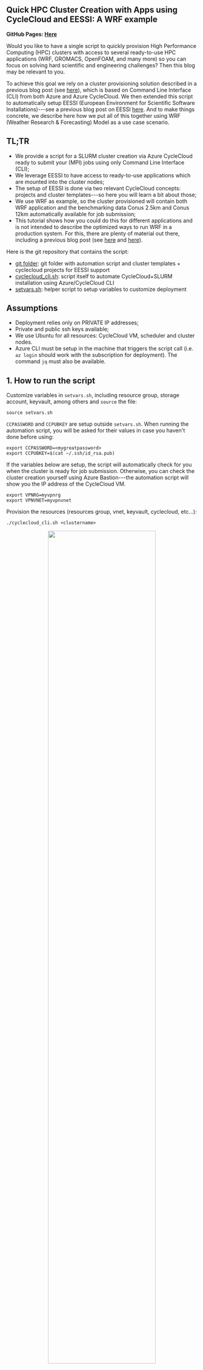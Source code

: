 ## Quick HPC Cluster Creation with Apps using CycleCloud and EESSI: A WRF example

**GitHub Pages: [Here](https://marconetto.github.io/azadventures/chapter12/)**

Would you like to have a single script to quickly provision High Performance
Computing (HPC) clusters with access to several ready-to-use HPC applications
(WRF, GROMACS, OpenFOAM, and many more) so you can focus on solving hard
scientific and engineering challenges? Then this blog may be relevant to you.


To achieve this goal we rely on a cluster provisioning solution described in
a previous blog post (see
[here](https://techcommunity.microsoft.com/t5/azure-high-performance-computing/automated-deployment-of-cyclecloud-and-slurm-using-cli/ba-p/3943666)),
which is based on Command Line Interface (CLI) from both Azure and Azure
CycleCloud. We then extended this script to automatically setup EESSI (European
Environment for Scientific Software Installations)---see a previous blog post on
EESSI
[here](https://techcommunity.microsoft.com/t5/azure-compute-blog/accessing-the-eessi-common-stack-of-scientific-software-using/ba-p/3688602).
And to make things concrete, we describe here how we put all of this together
using WRF (Weather Research & Forecasting) Model as a use case scenario.

## TL;TR

- We provide a script for a SLURM cluster creation via Azure CycleCloud ready to submit your (MPI) jobs using only Command Line Interface (CLI);
- We leverage EESSI to have access to ready-to-use applications which are mounted into the cluster nodes;
- The setup of EESSI is done via two relevant CycleCloud concepts: projects and cluster templates---so here you will learn a bit about those;
- We use WRF as example, so the cluster provisioned will contain both WRF application and the benchmarking data Conus 2.5km and Conus 12km automatically available for job submission;
- This tutorial shows how you could do this for different applications and is not intended to describe the optimized ways to run WRF in a production system. For this, there are plenty of material out there, including a previous blog post (see [here](https://techcommunity.microsoft.com/t5/azure-high-performance-computing/run-wrf-v4-on-azure-hpc-virtual-machines/ba-p/1131097) and [here](https://techcommunity.microsoft.com/t5/azure-high-performance-computing/tool-to-assist-in-optimal-pinning-of-processes-threads-for-azure/ba-p/2672201)).


Here is the git repository that contains the script:

- [git folder](https://github.com/marconetto/azadventures/tree/main/chapter12): git folder with automation script and cluster templates + cyclecloud projects for EESSI support
- [cyclecloud_cli.sh](cyclecloud_cli.sh): script itself to automate CycleCloud+SLURM installation using Azure/CycleCloud CLI
- [setvars.sh](setvars.sh): helper script to setup variables to customize deployment





## Assumptions

- Deployment relies only on PRIVATE IP addresses;
- Private and public ssh keys available;
- We use Ubuntu for all resources: CycleCloud VM, scheduler and cluster nodes.
- Azure CLI must be setup in the machine that triggers the script call (i.e. `az login` should work with the subscription for deployment). The command `jq` must also be available.

## 1. How to run the script

Customize variables in `setvars.sh`, including resource group, storage account,
keyvault, among others and `source` the file:

```
source setvars.sh
```

`CCPASSWORD` and `CCPUBKEY` are setup outside `setvars.sh`. When running the
automation script, you will be asked for their values in case you
haven't done before using:

```
export CCPASSWORD=<mygreatpassword>
export CCPUBKEY=$(cat ~/.ssh/id_rsa.pub)
```

If the variables below are setup, the script will automatically check for you
when the cluster is ready for job submission. Otherwise, you can check the
cluster creation yourself using Azure Bastion---the automation script will show
you the IP address of the CycleCloud VM.

```
export VPNRG=myvpnrg
export VPNVNET=myvpnvnet
```

Provision the resources (resources group, vnet, keyvault, cyclecloud, etc...):

```
./cyclecloud_cli.sh <clustername>
```

<p align="center" width="100%">
   <img width="75%" src="figs/cyclecloudcli.png">
</p>

<p align="center" width="100%">
   <img width="75%" src="figs/cyclecloudui.png">
</p>


## 2. Run your WRF job


Once you are in the cluster scheduler via ssh or Azure Bastion, just:

```
sbatch -N 4 run_wrf_hb_2_5km.sh
```

<p align="center" width="100%">
   <img width="75%" src="figs/wrfexec.png">
</p>


The benchmark data is in the azureuser home directory, together with a couple of
SLURM batch script examples that you can work with depending on the SKU,
network, and data you want to use.

Here is an example of a sbatch script available to run using for instance HB
SKU, with Infiniband network, and Conus 2.5km benchmark data:

```
#!/bin/bash

export EESSI_SOFTWARE_SUBDIR_OVERRIDE=x86_64/amd/zen3

source /cvmfs/pilot.eessi-hpc.org/latest/init/bash
module load WRF/3.9.1.1-foss-2020a-dmpar
module load mpi

execdir="run_$((RANDOM % 90000 + 10000))"
mkdir -p $execdir
cd $execdir || exit
echo "Execution directory: $execdir"

wrfrundir=$(which wrf.exe | sed 's/\/main\/wrf.exe/\/run\//')
ln -s "$wrfrundir"/* .
ln -sf /shared/home/azureuser/bench_2.5km/* .

export UCX_NET_DEVICES=mlx5_ib0:1
export OMPI_MCA_pml=ucx

time mpirun -np 4 wrf.exe
```

Here we source the pilot EESSI repository which contains a WRF3.9 available. For
other applications you could explore the most up-to-date repository. Click
[here](https://www.eessi.io/docs/repositories/software.eessi.io/) for details
and to get up to date information on applications that are being onboarded to
EESSI.
Once you `source` the EESSI bash script, you can have access to many other
apps/libraries, including GROMACS, OpenFOAM, among others.






Now let's move to the behind the scenes here in case you want to learn how this
was done or you want to modify/expand the current automation.

EESSI will provide you with quick access to various applications.
Alternatively, you could modify the steps below, to have applications being
built from source code, or use frameworks such as SPACK or EasyBuild (see
references for details).



## 3. Behind the scenes: CycleCloud cluster templates, projects, cloud-init

When we provision a CycleCloud cluster, we can choose which job scheduler the
cluster resources are managed by; which includes SLURM, PBS, and LSF. Such
clusters have a pre-defined list of job queues. If we want to provision
a cluster with some customizations, such as pre-download an application, change
job queues and resource types, add start up tasks, among others, we can explore
what is called *cluster templates*, *projects*, and *cloud-init*.

#### Cluster templates

Cluster templates define cluster configurations. You can specify the VM types of
cluster nodes, storage options, deployment region, network ports to access
a scheduler node, cluster partitions/queues, etc. All these can also be
parameterized, so a template can be used for multiple use cases.

The format of these cluster templates follow the INI format. Further details can be
found in both links below:

```
[cluster]
  [[node, nodearray]]
    [[[volume]]]
    [[[network-interface]]]
    [[[cluster-init]]]
    [[[input-endpoint]]]
    [[[configuration]]]
[environment]
[noderef]
[parameters]
  [[parameters]]
    [[[parameter]]]
```


1. cyclecloud cluster templates [LINK 1](https://learn.microsoft.com/en-us/training/modules/customize-clusters-azure-cyclecloud/2-describe-templates)
1. cyclecloud cluster templates [LINK 2](https://learn.microsoft.com/en-us/azure/cyclecloud/how-to/cluster-templates?view=cyclecloud-8)

Here is an example of a cluster template for a SLURM cluster: [LINK](https://github.com/Azure/cyclecloud-slurm/blob/master/templates/slurm.txt)

#### Cluster projects

As mentioned above, cluster template defines configuration for the *overall*
cluster. Inside the template, you can define configurations for *nodes*, and
those are called CycleCloud *projects*. These projects contain *specs.* When
a node starts, CycleCloud configures it by processing and running a sequence of
specs. These specs can be python, shell, or powershell scripts. They are
executed once nodes are ready (different from cloud-init, which is executed
before cyclecloud processes are executed on the node).

Projects are used in the cluster templates with this following syntax:

```
[[[cluster-init <project>:<spec>:<project version>]]]
```

Here is a simplified view of a CycleCloud project:

```
\myproject
          ├── project.ini
          ├── templates
          ├── specs
          │   ├── default
          │     └── cluster-init
          │        ├── scripts
          │        ├── files
          │        └── tests
```

- **templates directory:** hold cluster templates
- **specs:** the specifications defining your project
- **scripts:** scripts executed in lexicographical order on the node
- **files:** raw data files to will be put on the node)
- **tests:** tests executed when a cluster is started in testing mode.

Here is the URL on how to create a project and additional functionalities of
cluster projects:
[LINK](https://learn.microsoft.com/en-us/azure/cyclecloud/how-to/projects?view=cyclecloud-8)


#### Cloud-init

CycleCloud also supports cloud-init. The configurations can be executed at the
first boot a VM performs, before any other CycleCloud specific configuration
occurs on the VM (such as installation of HPC schedulers). Cloud-init can be
used for configuring things such as networking, yum/apt mirrors, etc.

Further details can be found here: [LINK](https://learn.microsoft.com/en-us/azure/cyclecloud/how-to/cloud-init?view=cyclecloud-8)

```
[node scheduler]
CloudInit = '''#!/bin/bash
echo "cloud-init works" > /tmp/cloud-init.txt
'''
```

### Making WRF available on cluster nodes using EESSI


We can make WRF available through EESSI---European Environment for Scientific
Software Installations (EESSI, pronounced as "easy"). There are certain steps to
be executed in the cluster nodes to make WRF available for execution. We will
make use of cluster template and cyclecloud project files to get there.

All of the steps below have been added to the CycleCloud CLI automation script.

There are several ways of doing so; let's see one of those ways exploring
CycleCloud projects (we could alternatively use cloud-init). Here we assume you
are on an existing CycleCloud VM.


#### Creating and uploading a CycleCloud project

```
LOCKER=`cyclecloud locker list | cut -d " " -f1`
echo $LOCKER | cyclecloud project init cc_eessi
```

Copy the new template to the user home directory:

```
cp $NEW_TEMPLATE $HOME/
```

Create a file with this content `cc_eessi/specs/default/cluster-init/scripts/00_setup_eessi.sh`:

```
#!/usr/bin/env bash

# instructions from: https://www.eessi.io/docs/getting_access/native_installation
sudo apt-get install lsb-release
wget https://ecsft.cern.ch/dist/cvmfs/cvmfs-release/cvmfs-release-latest_all.deb
sudo dpkg -i cvmfs-release-latest_all.deb
rm -f cvmfs-release-latest_all.deb
sudo apt-get update
sudo apt-get install -y cvmfs

wget https://github.com/EESSI/filesystem-layer/releases/download/latest/cvmfs-config-eessi_latest_all.deb
sudo dpkg -i cvmfs-config-eessi_latest_all.deb

sudo bash -c "echo 'CVMFS_CLIENT_PROFILE="single"' > /etc/cvmfs/default.local"
sudo bash -c "echo 'CVMFS_QUOTA_LIMIT=10000' >> /etc/cvmfs/default.local"

sudo cvmfs_config setup
```

Upload the project (in case you want to test it on existing CycleCloud
environment):

```
cd cc_eessi/
cyclecloud project upload $LOCKER
cd ..
```

Let's create a second project so the scheduler downloads the WRF benchmark data
once the scheduler is provisioned.


```
echo $LOCKER | cyclecloud project init cc_wrfconus
```

Create a file with this content `cc_wrfconus/specs/default/cluster-init/scripts/00_get_conus.sh`:


```
#!/usr/bin/env bash

ADMINUSER=$(grep name /opt/cycle/jetpack/config/auth.json | awk -F'"' '{print $4}')

runuser -l "$ADMINUSER" -c 'curl -O https://www2.mmm.ucar.edu/wrf/users/benchmark/v3911/bench_12km.tar.bz2'
runuser -l "$ADMINUSER" -c 'tar jxvf bench_12km.tar.bz2'

runuser -l "$ADMINUSER" -c 'curl -O https://www2.mmm.ucar.edu/wrf/users/benchmark/v3911/bench_2.5km.tar.bz2'
runuser -l "$ADMINUSER" -c 'tar jxvf bench_2.5km.tar.bz2'

```

Upload this second project (again, in case you want to test it on existing
CycleCloud environment):

```
cd cc_wrfconus/
cyclecloud project upload $LOCKER
cd ..
```



#### Getting the original SLURM template

Now we need a way to use these CycleCloud projects, and we will do this by
customizing a CycleCloud cluster template.

In your `$HOME` directory inside the CycleCloud VM:

```
EXISTING_TEMPLATE=$(sudo find /opt/cycle_server -iname "*slurm_template*txt")
NEW_TEMPLATE=newslurm.txt
sudo cp $EXISTING_TEMPLATE $NEW_TEMPLATE
sudo chown azureuser.azureuser $NEW_TEMPLATE
```

You can also get the template from git:

```
cyclecloud project fetch https://github.com/Azure/cyclecloud-slurm/releases/3.0.5 cc-slurm
NEW_TEMPLATE=cc-slurm/templates/slurm.txt
```

Or:

```
wget https://raw.githubusercontent.com/Azure/cyclecloud-slurm/3.0.5/templates/slurm.txt
```

If you `diff` these `NEW_TEMPLATE` files, the content should be exactly the same,
assuming you got the right release ID from your current CycleCloud installation.


#### Updating and uploading a CycleCloud cluster template

We modified $NEW_TEMPLATE in three places:

We first changed the cluster template name from `Slurm` to `SlurmEESSI`:

```
⋮
[cluster SlurmEESSI]
IconUrl = static/cloud/cluster/ui/ClusterIcon/slurm.png
FormLayout = selectionpanel
⋮
```

Second, we made sure EESSI could be used in all nodes, including the scheduler:

```
⋮
    [[node defaults]]
    UsePublicNetwork = $UsePublicNetwork
    Credentials = $Credentials
    SubnetId = $SubnetId
    Region = $Region
    KeyPairLocation = ~/.ssh/cyclecloud.pem
    Azure.Identities = $ManagedIdentity
    [[[cluster-init cc_eessi:default:1.0.0]]]
⋮
```

Third we added the WRF benchmark data project to be executed in the scheduler
node:

```
⋮
    [[node scheduler]]
    MachineType = $SchedulerMachineType
    ImageName = $SchedulerImageName
    IsReturnProxy = $ReturnProxy
⋮
        [[[cluster-init cyclecloud/slurm:scheduler:3.0.5]]]
        [[[cluster-init cc_wrfconus:default:1.0.0]]]
⋮
```

Upload the cluster template.


```
cyclecloud import_template -f $NEW_TEMPLATE
```

With this you are ready to play with the new
template+projects on existing CycleCloud. In our case, we uploaded these files
into git to be consumed by the automation script.





<br>

## References
1. azure cyclecloud:<br> <https://learn.microsoft.com/en-us/azure/cyclecloud/overview>
1. cyclecloud cluster templates (link 1):<br> <https://learn.microsoft.com/en-us/training/modules/customize-clusters-azure-cyclecloud/2-describe-templates>
1. cyclecloud cluster templates (link 2):<br> <https://learn.microsoft.com/en-us/azure/cyclecloud/how-to/cluster-templates?view=cyclecloud-8>
1. cyclecloud projects: <br>
   <https://learn.microsoft.com/en-us/azure/cyclecloud/how-to/projects?view=cyclecloud-8>
1. cyclecloud projects: <br> <https://learn.microsoft.com/en-us/training/modules/customize-clusters-azure-cyclecloud/5-customize-software-installations>
1. cyclecloud core concepts: <br>
   <https://learn.microsoft.com/en-us/azure/cyclecloud/concepts/core?view=cyclecloud-8>
1. SLURM cluster template: <br>
   <https://github.com/Azure/cyclecloud-slurm/blob/master/templates/slurm.txt>
1. cyclecloud cloud-init: <br> <https://learn.microsoft.com/en-us/azure/cyclecloud/how-to/cloud-init?view=cyclecloud-8>
1. EESSI:<br> <https://www.eessi.io/docs/getting_access/native_installation/>
1. EESSI+WRF on Azure: <br> <https://easybuild.io/eum22/013_eum22_WRF_Azure_EESSI.pdf>
1. SPACK: <br> <https://spack.io/>
1. EasyBuild: <br> <https://easybuild.io/>
